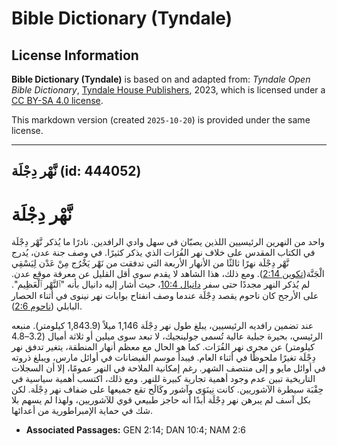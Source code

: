 # Bible Dictionary (Tyndale)

## License Information

**Bible Dictionary (Tyndale)** is based on and adapted from: _Tyndale Open Bible Dictionary_, [Tyndale House Publishers](https://tyndaleopenresources.com/), 2023, which is licensed under a [CC BY-SA 4.0 license](https://creativecommons.org/licenses/by-sa/4.0/legalcode.en).

This markdown version (created `2025-10-20`) is provided under the same license.



--------------------------------

## نَّهْر دِجْلَة (id: 444052)

نَّهْر دِجْلَة
==============

واحد من النهرين الرئيسيين اللذين يصبّان في سهل وادي الرافدين. نادرًا ما يُذكر نَّهْر دِجْلَة في الكتاب المقدس على خلاف نهر الفُرَات الذي يذكر كثيرًا. في وصف جنة عدن، يُدرج نَّهْر دِجْلَة نهرًا ثالثًا من الأنهار الأربعة التي تدفقت من نَهْر يَخْرُج مِنْ عَدْن لِيَسْقِي الْجَنَّة([تكوين 2:14](https://ref.ly/Gen2:14)). ومع ذلك، هذا الشاهد لا يقدم سوى أقل القليل عن معرفة موقع عدن. لم يُذكر النهر مجددًا حتى سفر [دانيال 10:4](https://ref.ly/Dan10:4)، حيث أشار إليه دانيال بأنه "ٱلنَّهْر ٱلْعَظِيم". على الأرجح كان ناحوم يقصد دِجْلَة عندما وصف انفتاح بوابات نهر نينوى في أثناء الحصار البابلي ([ناحوم 2:6](https://ref.ly/Nah2:6)). 

عند تضمين رافديه الرئيسيين، يبلغ طول نهر دِجْلَة 1,146 ميلاً (1,843\.9 كيلومتر). منبعه الرئيسي، بحيرة جبلية عالية تُسمى جولينجيك، لا تبعد سوى ميلين أو ثلاثة أميال (3\.2–4\.8 كيلومتر) عن مجرى نهر الفُرَات. كما هو الحال مع معظم أنهار المنطقة، يتغير تدفق نهر دِجْلَة تغيرًا ملحوظًا في أثناء العام. فيبدأ موسم الفيضانات في أوائل مارس، ويبلغ ذروته في أوائل مايو و إلى منتصف الشهر. رغم إمكانية الملاحة في النهر عمومًا، إلا أن السجلات التاريخية تبين عدم وجود أهمية تجارية كبيرة للنهر. ومع ذلك، اكتسب أهمية سياسية في حِقْبَة سيطرة الآشوريين. كانت نِينَوَى وآشور وكَالَح تقع جميعها على ضفاف نهر دِجْلَة. لكن بكل آسف لم يبرهن نهر دِجْلَة أبدًا أنه حاجز طبيعي قوي للآشوريين، ولهذا لم يسهم بلا شك في حماية الإمبراطورية من أعدائها.

* **Associated Passages:** GEN 2:14; DAN 10:4; NAM 2:6

